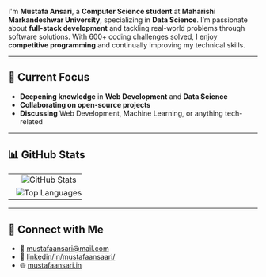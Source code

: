 

I'm **Mustafa Ansari**, a **Computer Science student** at **Maharishi Markandeshwar University**, specializing in **Data Science**. I’m passionate about **full-stack development** and tackling real-world problems through software solutions. With 600+ coding challenges solved, I enjoy **competitive programming** and continually improving my technical skills.

---

## 🚀 Current Focus

- **Deepening knowledge** in **Web Development** and **Data Science**  
- **Collaborating on open-source projects**
- **Discussing** Web Development, Machine Learning, or anything tech-related  

---

## 📊 GitHub Stats
<table>
  <tr>


  </tr>
  <tr>
    <td style="width: 100%; display: block; text-align: center;">
      <img src="https://github-readme-stats.vercel.app/api?username=mustafaansarii&theme=dark&hide_border=false&include_all_commits=false&count_private=false" alt="GitHub Stats" style="max-width: 100%; height: auto;" />
    </td>
    <td style="width: 100%; display: block; text-align: center;">
      <img src="https://github-readme-stats.vercel.app/api/top-langs/?username=mustafaansarii&theme=dark&hide_border=false&include_all_commits=false&count_private=false&layout=compact" alt="Top Languages" style="max-width: 100%; height: auto;" />
    </td>
  </tr>
</table>

---

## 💬 Connect with Me

- 📧 [mustafaansari@mail.com](mailto:mustafaansari@mail.com)
- 🔗 [linkedin/in/mustafaansaari/](https://www.linkedin.com/in/mustafaansaari/)
- 🌐 [mustafaansari.in](https://www.mustafaansari.in/)
